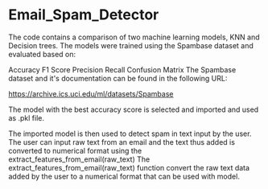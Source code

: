 # Email_Spam_Detector 

The code contains a comparison of two machine learning models, KNN and Decision trees. The models were trained using the Spambase dataset and evaluated based on:

Accuracy
F1 Score
Precision
Recall
Confusion Matrix
The Spambase dataset and it's documentation can be found in the following URL:

https://archive.ics.uci.edu/ml/datasets/Spambase

The model with the best accuracy score is selected and imported and used as .pkl file.

The imported model is then used to detect spam in text input by the user. The user can input raw text from an email and the text thus added is converted to numerical format using the extract_features_from_email(raw_text)
The extract_features_from_email(raw_text) function convert the raw text data added by the user to a numerical format that can be used with model. 

